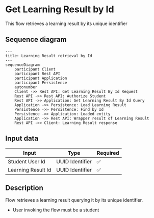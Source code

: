 # Get Learning Result by Id

This flow retrieves a learning result by its unique identifier

## Sequence diagram

```mermaid
---
title: Learning Result retrieval by Id
---
sequenceDiagram
    participant Client
    participant Rest API
    participant Application
    participant Persistence
    autonumber
    Client ->> Rest API: Get Learning Result By Id Request
    Rest API ->> Rest API: Authorize Student
    Rest API ->> Application: Get Learning Result By Id Query
    Application ->> Persistence: Load Learning Result
    Persistence ->> Persistence: Find by Id
    Persistence ->> Application: Loaded entity
    Application ->> Rest API: Wrapper result of Learning Result
    Rest API ->> Client: Learning Result response
```

## Input data

| Input              | Type            | Required |
|--------------------|-----------------|----------|
| Student User Id    | UUID Identifier | ✅        |
| Learning Result Id | UUID Identifier | ✅        |

## Description

Flow retrieves a learning result querying it by its unique identifier.

- User invoking the flow must be a student